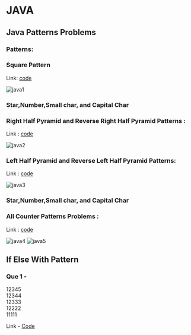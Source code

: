 # JAVA

## Java Patterns Problems

### Patterns:

### Square Pattern

Link: [code](https://github.com/InfiniteCoderX/JAVA/blob/f124d44bd8a4b402fa72897d96ac7cfcebab52a1/JAVA/PatternsAllProblems/src/AllPatternsMethods/SquarePattern.java)

![java1](https://github.com/user-attachments/assets/4dba5300-79ab-438a-ba58-cc1b61f24f86)

### Star,Number,Small char, and Capital Char

### Right Half Pyramid and Reverse Right Half Pyramid Patterns :

Link : [code](https://github.com/InfiniteCoderX/JAVA/blob/e44d1d000480994213aae9efd1a3e73f944dcca8/JAVA/PatternsAllProblems/src/AllPatternsMethods/RightHalfPyramid.java)

![java2](https://github.com/user-attachments/assets/baa53fb5-851c-47dc-8bf6-a008f161cad3)

### Left Half Pyramid and Reverse Left Half Pyramid Patterns:

Link : [code](https://github.com/InfiniteCoderX/JAVA/blob/e44d1d000480994213aae9efd1a3e73f944dcca8/JAVA/PatternsAllProblems/src/AllPatternsMethods/LeftHalfPyramid.java)

![java3](https://github.com/user-attachments/assets/16134fbf-7cce-45d5-8fa1-2f5166afb5be)

### Star,Number,Small char, and Capital Char

### All Counter Patterns Problems :

Link : [code](https://github.com/InfiniteCoderX/JAVA/blob/e44d1d000480994213aae9efd1a3e73f944dcca8/JAVA/PatternsAllProblems/src/AllPatternsMethods/CounterPatterns.java)

![java4](https://github.com/user-attachments/assets/59273e5d-f46b-4951-95f6-a834c965d537)
![java5](https://github.com/user-attachments/assets/2660c2f9-c2b0-450d-8519-d4df89208539)


## If Else With Pattern

### Que 1 -
12345 <br>
12344 <br>
12333 <br>
12222 <br>
11111 <br>

Link - [Code](https://github.com/InfiniteCoderX/JAVA/blob/c3f05530ac170d96e8a2669341e7437ff069ca44/ControlStructure/TernaryOperator/Prog1.java#L45) 


